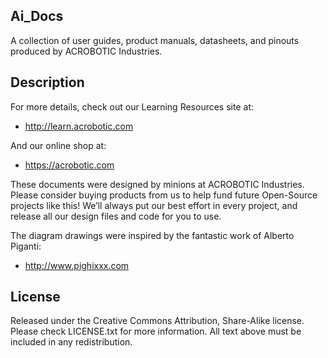## Ai\_Docs

A collection of user guides, product manuals, datasheets, and pinouts produced
by ACROBOTIC Industries.

## Description

For more details, check out our Learning Resources site at:

   * http://learn.acrobotic.com

And our online shop at:

   * https://acrobotic.com

These documents were designed by minions at ACROBOTIC Industries.  Please
consider buying products from us to help fund future Open-Source projects like
this! We’ll always put our best effort in every project, and release all our
design files and code for you to use. 

The diagram drawings were inspired by the fantastic work of Alberto Piganti:

   * http://www.pighixxx.com

## License

Released under the Creative Commons Attribution, Share-Alike license. Please 
check LICENSE.txt for more information. All text above must be included in any 
redistribution.
